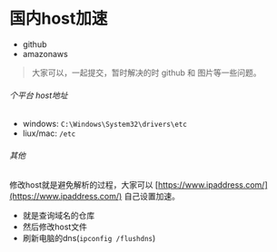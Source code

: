 # 国内host加速

- github
- amazonaws

> 大家可以，一起提交，暂时解决的时 github 和 图片等一些问题。


###### 个平台 host地址

- windows: `C:\Windows\System32\drivers\etc`
- liux/mac: `/etc`

###### 其他

修改host就是避免解析的过程，大家可以 [https://www.ipaddress.com/](https://www.ipaddress.com/) 自己设置加速。

- 就是查询域名的仓库
- 然后修改host文件
- 刷新电脑的dns(`ipconfig /flushdns`)
